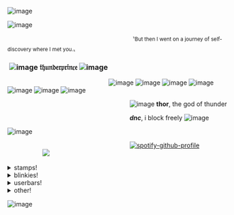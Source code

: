 ![image](https://github.com/user-attachments/assets/50c05780-f713-4176-9c6e-5be4f3bb6fb1)


![image](https://i.imgur.com/b4rWSUY.gif)

 ‎  ‎  ‎  ‎  ‎  ‎  ‎  ‎  ‎  ‎  ‎  ‎  ‎  ‎  ‎  ‎  ‎  ‎  ‎  ‎  ‎  ‎  ‎  ‎  ‎  ‎  ‎  ‎  ‎  ‎  ‎  ‎  ‎  ‎  ‎  ‎  ‎  ‎  ‎  ‎  ‎  ‎  ‎  ‎  ‎  ‎  ‎  ‎  ‎ ‎‎ ‎  ‎  ‎  ‎  ‎  ‎  ‎  ‎  ‎  ‎  ‎  ‎  ‎  ‎  ‎  ‎  ‎  ‎  ‎  ‎   ‎ <sup>〝But then I went on a journey of self-discovery where I met you.〟</sup>
### ‎  ‎  ‎  ‎  ‎  ‎  ‎  ‎  ‎  ‎  ‎  ‎  ‎  ‎  ‎  ‎  ‎  ‎  ‎  ‎  ‎  ‎  ‎  ‎  ‎  ‎  ‎  ‎  ‎  ‎  ‎  ‎  ‎  ‎  ‎  ‎  ‎  ‎  ‎  ‎  ‎  ‎  ‎  ‎  ‎  ‎  ‎  ‎  ‎  ‎  ‎  ‎  ‎  ‎  ‎ ‎ ‎ ‎ ‎ ‎ ‎ ‎ ‎  ‎ ‎ ‎ ‎ ‎ ‎ ‎‎ ‎ ‎ ‎![image](https://64.media.tumblr.com/309d0cf6d372a0c5c55849987481924f/cf53b60cec017c02-b5/s75x75_c1/4a8658f35b2337d8bd99e7d5eae04ed8f932841c.gifv) 𝔱𝔥𝔲𝔫𝔡𝔢𝔯𝔭𝔯𝔦𝔫𝔠𝔢 ![image](https://64.media.tumblr.com/db55b028950ccc02443c58705d88068d/c5e516b88dce7159-70/s75x75_c1/c74682d45de9a3f621b0f1203bcc02b8480ba590.gifv)

 ‎  ‎  ‎  ‎  ‎  ‎  ‎  ‎  ‎  ‎  ‎  ‎  ‎  ‎  ‎  ‎  ‎  ‎  ‎  ‎  ‎  ‎  ‎  ‎  ‎  ‎  ‎  ‎  ‎  ‎  ‎  ‎  ‎  ‎  ‎  ‎  ‎  ‎  ‎  ‎  ‎  ‎  ‎  ‎  ‎  ‎  ‎  ‎  ‎  ‎  ‎  ‎  ‎  ‎  ‎  ‎  ‎  ‎  ‎‎‎‎‎![image](https://64.media.tumblr.com/e85deaa459cf51f83e3f73bcfb613028/2e16f90154b2ba9e-e9/s75x75_c1/dd345fe9ba1c354c1258777a6b5faffa99df4e37.gifv)
 ![image](https://64.media.tumblr.com/ae294904472bb78fc45d98cc60449d3b/00fb8ddee1cc3f2b-c9/s75x75_c1/c0b8e23080a379b5ed45d7557ab130f00563d07c.gifv) 
 ![image](https://64.media.tumblr.com/a40a84e25f7e2a076592d1d1ce182eb5/3c5627d4c46ff0c7-97/s75x75_c1/7c8b3c7eeea50f2f90b4b26d9df0bb964550d17c.gifv)
 ![image](https://64.media.tumblr.com/6829b83f134e8c08325abc0fbc9aefbb/45dcac56db69ca43-e9/s75x75_c1/f49be9f85a4fa3de3945e76e1e27551bb5a63fe4.gifv)
 ![image](https://64.media.tumblr.com/696114a32c7ca3059da3ff1e4fdba582/736a4281092b779e-2f/s75x75_c1/db534c722474e1e51871a9c2927597083614cc5c.gifv)
  ![image](https://64.media.tumblr.com/e56fc374de7e73ea9826ebb7ddf1e08d/45dcac56db69ca43-a8/s75x75_c1/7c0ef69ce22c36b41b13f9d611c556982a2e1587.gifv)
 ![image](https://64.media.tumblr.com/01048ccb31c4d02b1e64d0a506f5fffd/92b6402e4022ca16-f5/s75x75_c1/96e9af32ab0b3f36a7a01399a3ab6e8f81c64ca3.gifv)
 
 ‎  ‎  ‎  ‎  ‎  ‎  ‎  ‎  ‎  ‎  ‎  ‎  ‎  ‎  ‎  ‎  ‎  ‎  ‎  ‎  ‎  ‎  ‎  ‎  ‎  ‎  ‎  ‎  ‎  ‎  ‎  ‎  ‎  ‎  ‎  ‎  ‎  ‎  ‎  ‎  ‎  ‎  ‎  ‎  ‎  ‎  ‎  ‎  ‎  ‎  ‎  ‎  ‎  ‎  ‎ ‎ ‎ ‎ ‎ ‎ ‎ ‎ ‎  ‎ ‎ ‎ ‎ ‎ ‎ ‎‎ ‎ ‎  ‎  ‎  ‎  ‎  ‎  ‎  ‎  ‎  ‎  ‎  ‎  ‎  ‎  ‎      ‎‎ ![image](https://64.media.tumblr.com/ee2c838eabf172c02f23dc80bea9ff35/f8c413e838a06160-5c/s75x75_c1/de9cb1ece707f125692b4992d940e2c14bd80a78.gifv) **thor**, the god of thunder

  ‎  ‎  ‎  ‎  ‎  ‎  ‎  ‎  ‎  ‎  ‎  ‎  ‎  ‎  ‎  ‎  ‎  ‎  ‎  ‎  ‎  ‎  ‎  ‎  ‎  ‎  ‎  ‎  ‎  ‎  ‎  ‎  ‎  ‎  ‎  ‎  ‎  ‎  ‎  ‎  ‎  ‎  ‎  ‎  ‎  ‎  ‎  ‎  ‎  ‎  ‎  ‎  ‎  ‎  ‎ ‎ ‎ ‎ ‎ ‎ ‎ ‎ ‎  ‎ ‎ ‎ ‎ ‎ ‎ ‎‎ ‎ ‎  ‎  ‎  ‎  ‎  ‎  ‎  ‎  ‎  ‎  ‎  ‎  ‎  ‎  ‎  ‎‎‎ ‎  ‎  ‎  ‎  ‎  ‎ ‎  ‎‎  ‎  ***dnc***, i block freely ![image](https://64.media.tumblr.com/71dbfb03d9f3151dbbbffc7fff37ecab/cf53b60cec017c02-96/s75x75_c1/90d5bbb549d4d8eabac366bd34a76f13a4d0ba5b.gifv)

![image](https://github.com/user-attachments/assets/8b4c44a0-62f5-4a3f-b2b4-c13c0408e8d0)

‎ ‎ ‎ ‎‎ ‎ ‎ ‎ ‎ ‎ ‎ ‎ ‎ ‎ ‎ ‎ ‎ ‎ ‎ ‎ ‎ ‎ ‎ ‎ ‎ ‎ ‎ ‎ ‎ ‎ ‎ ‎ ‎ ‎ ‎ ‎ ‎ ‎ ‎ ‎ ‎ ‎ ‎ ‎ ‎ ‎ ‎ ‎ ‎ ‎ ‎ ‎ ‎ ‎ ‎ ‎‎ ‎ ‎ ‎ ‎ ‎ ‎ ‎ ‎ ‎ ‎  ‎  ‎  ‎  ‎  ‎  ‎  ‎‎‎‎[![spotify-github-profile](https://spotify-github-profile.kittinanx.com/api/view?uid=31i3xznaz732qjaqee5zknobzmuy&cover_image=true&theme=novatorem&show_offline=true&background_color=121212&interchange=true&bar_color=d38c22&bar_color_cover=false)](https://github.com/kittinan/spotify-github-profile)
‎ ‎ ‎ ‎ ‎ ‎ ‎ ‎ ‎ ‎ ‎ ‎ ‎ ‎ ‎ ‎ ‎ ‎ ‎ ‎ ‎ ‎ ‎ ‎ ‎ ‎ ‎ ‎ ‎ ‎ ‎ ‎ ‎ ‎ ‎ ‎ ‎ ‎ ‎ ‎ ‎ ‎ ‎ ‎ ‎ ‎ ‎ ‎ ‎ ‎ ‎ ‎ ‎ ‎ ‎ ‎ ‎ ‎ ‎ ‎ ‎ ‎ ‎ ‎ ‎ ‎ ‎ ‎ ‎ ‎ ‎ ‎ ‎ ‎ ‎ ‎ ‎ ‎ ‎ ‎ ‎ ‎ ‎ ‎ ‎ ‎ ‎ ‎ ‎ ‎ ‎ ‎ ‎ ‎ ‎ ‎‎ ‎‎   ‎  ‎  ‎  ‎  ‎  ‎  ‎  ‎  ‎  ‎  ‎  ‎  ‎  ‎  ‎  ‎  ‎  ‎  ‎  ‎  ‎  ‎  ‎  ‎  ‎  ‎  ‎  ‎  ‎  ‎  ‎  ‎  ‎  ‎  ‎ ‎ ‎ ‎ ‎ ‎ ‎ ‎ ‎ ‎ ‎ ‎ ‎  ‎ ‎ ‎ ‎ ‎ ‎ ‎ ‎ ‎ ‎ ‎ ‎‎‎‎ ‎‎‎‎ ‎‎‎‎‎‎ ‎ ‎ ‎![](https://komarev.com/ghpvc/?username=kasualrot&color=d38c22&label=people+i've+avenged&style=plastic)



<details>

<summary>stamps!</summary>

![image](https://64.media.tumblr.com/3dfef471dff1176063439de29b8bca8d/e624c95b8f82c774-9b/s100x200/0f8a1aae573402f2fd4ad0632d760857fc3e635a.gifv)
![image](https://64.media.tumblr.com/48a6892000d5e837771bf866c8423c17/e624c95b8f82c774-c9/s100x200/36cb0bf1ef2a561326c679ce2c58d6d7ababc848.gifv)
![image](https://64.media.tumblr.com/817e9764bed275dbe2c5af74189ac01d/e624c95b8f82c774-9e/s100x200/ff58ac4b4de94fa2d093c3e85c0c84a0f8411ea9.gifv)
![image](https://64.media.tumblr.com/c7dbec99d4eb53ba9c98feff011e4044/2e85574ebe4afb42-2c/s250x400/452e2c09ae167111fc642ab355511c9047e17c1c.gifv)
![image](https://64.media.tumblr.com/8e975b4157d8bcedcf79171c930aa58b/2e85574ebe4afb42-24/s250x400/27928a73e466897e1a94de63a92d93bbbb9d01e6.gifv)
![image](https://64.media.tumblr.com/1b4b2f26ddc72c33329673cb8485960d/e30fa421359a5d97-50/s100x200/63cd6b46675434b8eb85b8760b9517879eec3091.pnj)
![image](https://i.imgur.com/q9EWfjm.png)
![image](https://i.imgur.com/fT9w96g.png)
![image](https://64.media.tumblr.com/20b14c7b5dd97f68ff403477886c40a8/45b4632c70231414-bd/s100x200/79a35471a6383ad4c279bd879691654fbc0ff9fc.pnj)
![image](https://64.media.tumblr.com/b6bb16c33f6f6bf00ca92e2cda47509e/45b4632c70231414-b7/s100x200/cc3d50f91a5a752c4534c9a03317f76654b25e85.gifv)
![image](https://64.media.tumblr.com/a2c414ff9ec2d985d89ac5eea6c3bb3f/5e072def7eb07f06-6a/s100x200/ee1d1221758d09de7cc61507e251d67af445cd2d.gifv)
![image](https://64.media.tumblr.com/bf3ce99113f6f7c840447cf2cf6e568b/45b4632c70231414-a3/s100x200/b414a52cee9b8f2e891ec65662af30bb123f2218.pnj)
![image](https://64.media.tumblr.com/f4ddb131e8079a6fe814832e6ed328e0/5e072def7eb07f06-c0/s100x200/99435ddee96a30e11d0f98970e88ccfa2e86dfed.gifv)
![image](https://64.media.tumblr.com/c491dc2c105eb0556a58569ee4f541d0/23ad3daa52e8a3b4-29/s100x200/c0c303cf4887242614eac2ebcfa4720f56c30d75.gifv)
![image](https://64.media.tumblr.com/c8481199dae9312c1cbec0f9c156d49f/45b4632c70231414-72/s100x200/29edc8f45087b27010302784f02cfe73c54c9f53.gifv)
![image](https://64.media.tumblr.com/a02259a010cca00ba3d4bc469c29d65f/23ad3daa52e8a3b4-18/s100x200/95a7b399bbf9e3c5d0a9a4de5cb7b1f84dc13888.gifv)
![image](https://64.media.tumblr.com/c11e9a82d5c23ee7251749b6bd12572a/96a391c95774530d-ac/s100x200/831dfbc7e1c423280abf93f64a1b24692c8f27d2.pnj)
![image](https://64.media.tumblr.com/7eab7151fba47a40dd697260b6c1f9fc/b81ff3c1ceb05456-a8/s100x200/f68e0512dffb284b5f90b590774f52f9a1f5905b.pnj)
![image](https://64.media.tumblr.com/aaed31e0d955697eb9c71dc5e9ab74d7/96a391c95774530d-9a/s250x400/c2a3f8288ca6adbf44f2ccf876c0767ffbd9ed73.pnj)
![image](https://64.media.tumblr.com/cbb45d7956e511e121a74f42a82d992e/b81ff3c1ceb05456-ba/s100x200/5fee905be10a027f1c9af3ac18ec3c285cf2a99a.pnj)
![image](https://64.media.tumblr.com/c6318952953f8b78ce6333433ec9721f/b81ff3c1ceb05456-cb/s100x200/c1d53a44b648dcbfdc5d6c9124631485400374a6.pnj)
![image](https://64.media.tumblr.com/3fdb2eb80a13122e86a3b83d2e44aecb/a99305fc354b6993-b5/s100x200/1d2715db3008addfa14a6a23e82c36192a8651e0.pnj)
![image](https://64.media.tumblr.com/0c2c504e3726516ec87b5262ac4a2e35/79d8b316934d24c3-22/s100x200/ef07b611bf98d9399b2a84bf10eacf8473cf3862.pnj)
![image](https://64.media.tumblr.com/482e387d9ef7ddf0144c555d67b4544c/a99305fc354b6993-9c/s100x200/ef11f9c5f9ffb917febfba61068e4e02c17b683c.pnj)
![image](https://64.media.tumblr.com/59314ff26e9f22687c03a1de78d43ec0/4be6c14925775475-8d/s100x200/b226d71a807af5b7d839ce2d7df6df1f91369617.pnj)
![image](https://64.media.tumblr.com/f43b91687c42b452a3b5b9182dda0224/56beccbbf39736d4-74/s250x400/50074765ff7f11a01bc29066af26237bb183858c.pnj)
![image](https://64.media.tumblr.com/fe004159c3b690fa5b4e9a804a86109e/4be6c14925775475-0a/s100x200/303179a02004ab07af39a95abf2d5bb9aaab6764.jpg)
![image](https://64.media.tumblr.com/d82ef6aec42441b24573a6716c3666d8/56beccbbf39736d4-2c/s250x400/69c2b20a970f2bb3fda7505fc584030ef2a6c8b6.pnj)
![image](https://64.media.tumblr.com/3c4656d30e1e1bc57998f275b8dc1746/4be6c14925775475-07/s100x200/cbb686793d953c98128707bdbd73e6633b6fcc2a.pnj)
![image](https://64.media.tumblr.com/bbc82d2f32beb8958c7552fcfcdb3b82/56beccbbf39736d4-7e/s250x400/807381b8c1f80ee902a8d5996616c8a148d5b10f.pnj)
![image](https://64.media.tumblr.com/be2627d25ca285ea4821cf9333183078/4be6c14925775475-64/s100x200/e962cfedbcbf7d5bb20e3fa1a6ec3003275b562f.gifv)
![image](https://64.media.tumblr.com/ef3bf0ee84c16749a7fbc13a17aa98cd/56beccbbf39736d4-27/s250x400/a81e627637ab789d70f110f048629df1103d080f.pnj)
![image](https://64.media.tumblr.com/f3af16c2a708d149e412ce75862b95e8/c7ec99018e074490-3c/s250x400/08a54795ea97e16acffebc5de87a90cbb9f65b12.gifv)
![image](https://64.media.tumblr.com/c1fe2e21de40a115610aaf2481f6ac3f/c7ec99018e074490-07/s100x200/e243090e0403cedf9cb5468d4fe6f55adc28c3a0.pnj)
![image](https://64.media.tumblr.com/98c001192eea9f3dc93399aee3fa6278/97b18411d5b0209e-bf/s100x200/7cd85fa3d7f8890388da387e33ba77f828aa44ac.gifv)
![image](https://64.media.tumblr.com/9ee87e08de4619a3f05c62dbeb2b0007/7027ed5476f44309-f5/s100x200/9df1bb6e4c649022d3b820ccf8954d08a03c09b9.gifv)
![image](https://64.media.tumblr.com/f0456a8e0d8843c774916c2b2f92885d/37bb345d1d9c680e-ab/s100x200/920f3c5738014aa1191c5ff0152c559ada35ca76.gifv)
![image](https://64.media.tumblr.com/6d1b7589a617f2eb4f5fffefcc95015b/5ffb5817aff38f45-4f/s100x200/07f1c6ddb721526b18bc61ec315ede7924997dad.pnj)
![image](https://64.media.tumblr.com/8ca2571645dce379a66d0ca8117405d4/acb7fad734947539-2e/s100x200/ec872bfda0d58fd13fa07f1550bc7acb7a89d189.gifv)
![image](https://64.media.tumblr.com/bdad06bd29ed8039dc7a2e37ecab6b7b/f1b245369d1cc53a-85/s250x400/e6f25010f26ef6ad4bbca7f8631710ada4a70082.pnj)
![image](https://64.media.tumblr.com/d917d3699195863b707e0281cb04fffd/cb990f136156a2d5-aa/s250x400/c5ff71070730f7315892704d2fc12d3118992f5a.gifv)
![image](https://64.media.tumblr.com/afbacb1a191f151de1f74acd8f21cb36/cb990f136156a2d5-bf/s250x400/7b9a562890c17bd8db03e21a9f3281b7219bf794.gifv)
![image](https://64.media.tumblr.com/e3f6bb559a93bc132fc96d447a4c00d7/d53a12c8983f87eb-61/s100x200/5102576ac5c09c9bbd4c529b1c019af9e926978d.gifv)
![image](https://64.media.tumblr.com/559b3a7a1832f6e9f0dc7273b379bae6/922a9b36bf51e25e-7a/s100x200/2fe873ec861ff2022ca04db7c2be4b74ae1c8eeb.gifv)
![image](https://64.media.tumblr.com/d73c0ac4c8bcdf11f2f3b3d95c098c45/922a9b36bf51e25e-1e/s100x200/e09658f7ecfa102310dc806d5b4dcf3888b15ec6.gifv)
![image](https://64.media.tumblr.com/c4ffb3f47ce669d748fff318d66553ea/d53a12c8983f87eb-a7/s100x200/f5cd7a18f9a3a76a2090bfe2865c4700f7f57c1a.gifv)
![image](https://64.media.tumblr.com/cbc985f4ef3e7a4139c781f5dd8cac53/d53a12c8983f87eb-ae/s100x200/a1ed568053db7940e3bcc5f1752dcc68ef13c1f8.gifv)
![image](https://64.media.tumblr.com/68c873eacf62fe5f3b2fe290b78b874b/cb990f136156a2d5-c3/s250x400/b4b8fec4465d20192e71c84852698dea98dc2ede.gifv)
![image](https://64.media.tumblr.com/77d890a3158629e48fe3f7b6374939e5/2097178f76aa6ec2-65/s100x200/6f6c58ccc9bc6ccc43bb080cbb4cbc001c239e1a.pnj)
![image](https://64.media.tumblr.com/440425d835d70ff0e01d65039235f09c/4fa7cc5db2e24c86-01/s100x200/a93530fa8236953c32bea9d1f3508b3d2586bccd.pnj)
![image](https://64.media.tumblr.com/2159f7f8b52f6de6b6d8ce838ac18a22/58943b644c27c410-d4/s250x400/a2c1009db34d8dbd2f39d9c4121705a95b488f39.pnj)
![image](https://64.media.tumblr.com/6aea1a05c488e850c922233de7795782/91241bc5612f640c-16/s100x200/b1766fbf55b107d7ec397f85b9e5ce94f7458db4.pnj)
![image](https://64.media.tumblr.com/245c09092be53aa93edc84b99dff21e3/5b17c6ef58b49b01-7a/s100x200/93cb893f0161d00eebcb5954fc3d14ea3ff34cd3.pnj)
![image](https://64.media.tumblr.com/0515dca22b510d5b20a38ea6a498bfb3/5b17c6ef58b49b01-9c/s100x200/5502053834853123070cea35517403f2757c13a4.pnj)
![image](https://64.media.tumblr.com/ee9c1db1e7d791abe28d118a8845331a/5b17c6ef58b49b01-a8/s100x200/544f92b16960731d0c96d0bc407b1be990a1638d.pnj)
![image](https://64.media.tumblr.com/85d9870e4cc6b84b73170d28398b69a4/5b17c6ef58b49b01-55/s100x200/0639d8a64ed93f8199bbf1db7185c3f39c52a778.pnj)
![image](https://64.media.tumblr.com/1befd600f77ee0985db7ddcff8fbc8c4/87b82894f41d808a-37/s100x200/ea327ec0d5f8ff1947ab10797b1c3fcd841fe0a4.pnj)
![image](https://64.media.tumblr.com/d1db513382effbf752f7e4bfb725d52f/87b82894f41d808a-05/s100x200/6055bfc577894d97aeccef8d1e0bc03e4ffd43cd.pnj)
![image](https://64.media.tumblr.com/eb7d465e012802278e0030b66f34f943/9ed2ae9be2b65242-d9/s100x200/80a4a1cbd88a58ab251ec2a2d05822778cecbbd5.pnj)
![image](https://64.media.tumblr.com/3d19094443c656c627bf250a8a3d063b/87b82894f41d808a-01/s100x200/a11c04bedfbf37a33417943e914bb54009b5d75a.pnj)
![image](https://64.media.tumblr.com/b9bfb8662c2a0f51dcc6efb82de70abf/940048eb4b7688eb-04/s250x400/2d2f06d0363a9b8d6288ab18a0a8af5bbf23b17d.pnj)
![image](https://64.media.tumblr.com/3fc613702cd4c7199d1e4be2ca05963e/87b82894f41d808a-c8/s100x200/921261e871d65b0df5c8d3e833987e2e5e0ede18.pnj)
![image](https://64.media.tumblr.com/a55630a60fbc97c9d33f1c243be6a89b/dde60c1e9dfffeeb-a9/s100x200/920adbf9df527c730557e78ad1881b72aa4ad73c.gifv)
![image](https://64.media.tumblr.com/5ca0b55f26418ae51463e3c53d4b748e/87b82894f41d808a-7f/s100x200/485779873ac4e3d483694d7aba2b23a3c1830b54.pnj)
![image](https://64.media.tumblr.com/15c98d07aa32fbf04af5e1024ade958f/d4c95015a5feea20-55/s100x200/507b24d9d693e14bc6cd242e1c46dad8ea27c1e8.gifv)
![image](https://64.media.tumblr.com/2fc02f6775b5b0da501c886515b03fcd/8d04c3c58fdbe188-c6/s100x200/366d606f2d79b23b9da384de1b458c43892c185c.gifv)
![image](https://64.media.tumblr.com/6d8f3c944b81598f70a53d6b2cb789e3/98cbc5b0decebdf1-3a/s100x200/e32830503d03d7ff93c13a52e71d6d28555004a0.pnj)
![image](https://64.media.tumblr.com/430c878dd802d7cc29b8e2976f623621/4ffca3aa48f34f3a-a3/s100x200/fc29730b689d112dda1d2b7fec17ac25e1f08443.pnj)
![image](https://64.media.tumblr.com/857d2da4cf9a5afce35be36eb3dcc051/ded971165c7250e1-66/s100x200/06356a432cf2d1323d6eeeee8d9c039a0f4aec98.pnj)
![image](https://64.media.tumblr.com/cf74f330858778ab7389169bfcdb5ece/98cbc5b0decebdf1-34/s100x200/028c7e9e7b4a375ae8022b80cc5efd4163b51087.pnj)
![image](https://64.media.tumblr.com/b6094a585c453faeb978bdc1721d49b0/98cbc5b0decebdf1-56/s100x200/ae8fcff6df0304d4619b6bcc4011bef2c93d2f5b.pnj)
![image](https://64.media.tumblr.com/5cfb2a2fbfe344d237161b7dee1612f5/d4c95015a5feea20-fc/s100x200/2747c2577b4006e610635adb875d7f460571c141.gifv)

TBC!

</details>



<details>

<summary>blinkies!</summary>

![image](https://64.media.tumblr.com/74a48341187be1716ebe88353c550bb8/e624c95b8f82c774-ac/s250x400/1f7ac82ceb71b4f2d60000ded4f2a1442dd5acd7.gifv)
![image](https://64.media.tumblr.com/b896c58609400070fd080a182350ea23/2e85574ebe4afb42-45/s250x400/6ea18b5e6d5466c3bfd2d4e06bb1cd5dda4c7e19.gifv)
![image](https://64.media.tumblr.com/c51860ac82f6255157ed666ec0341e86/a3a22371004144d9-4a/s250x400/92c655817e36fef1072487531eef6da4bde40460.gifv)
![image](https://64.media.tumblr.com/9ecc6d24c921b6de0e9f91217dc68df7/2e85574ebe4afb42-c7/s250x400/20f43ce766fbf06562de6e7acf46093700aceb58.gifv)
![image](https://64.media.tumblr.com/92d41e97771dcf7c6db3a31b8149cdf2/e624c95b8f82c774-a6/s250x400/d00ab85faffd1ae02849b564cc1a65a804c30c76.gifv)
![image](https://64.media.tumblr.com/21d4a78fb74fe740979d023a54bd49e7/45b4632c70231414-f5/s250x400/1e9204a31ef0c3cb4936723ff3f76762a3b80ae6.gifv)
![image](https://64.media.tumblr.com/da810c8d1a2f16cfd2e1b150507f73d8/45b4632c70231414-7c/s250x400/56a1d40ba38ac523a4b880729bc15ae03fd39bf6.gifv)
![image](https://64.media.tumblr.com/0f2b1a8d9ccf508bb186f8474845bb6d/5e072def7eb07f06-00/s250x400/4f87d7198bfe5aeb071b6384862a1eb60b40cf8b.gifv)
![image](https://64.media.tumblr.com/50877bd45bab204923f660fec8b7b2c0/5e072def7eb07f06-bb/s250x400/d58b35546d0679a29de17f0a099dd9c54dda4a06.gifv)
![image](https://64.media.tumblr.com/a7c4062b0a9768001064725c0d933356/5e072def7eb07f06-c9/s250x400/19bb4b4f8e9d79d614fb6700de0d98a6b5a89795.gifv)
![image](https://64.media.tumblr.com/cc03d71618538e5d2b6f1a72e5f562b5/a99305fc354b6993-9d/s250x400/d824b4c6dd612ebc48245bc6fad1d73b3d94dc5e.webp)
![image](https://64.media.tumblr.com/3f283a431f5387214fee2d024907e77a/a99305fc354b6993-94/s250x400/dd0076095e4ba650e01ca87aa4563a4e005e432e.gifv)
![image](https://64.media.tumblr.com/50a01cfa8bdfa417bec39f0c0d2dcb6c/a99305fc354b6993-83/s250x400/2118924bcc2b07b0c5158dc649feaf11481adb55.webp)
![image](https://64.media.tumblr.com/dc2d316dfb6bba4e80b7b2cc8fa55dcc/1f91f68c175b3b09-85/s250x400/d3f79f24b2da813d29786c5fd976444f2d65d6be.gifv)
![image](https://64.media.tumblr.com/4ad6885e96c2bc10a9c2cff7ef73b69d/1f91f68c175b3b09-3c/s250x400/7917dac2ddca9095e63f8c7d53a1911a4a40dbdc.gifv)
![image](https://64.media.tumblr.com/b147a05014a4c67d8db1a65fac2b3d5b/4be6c14925775475-04/s250x400/d6f9b34f7c26f675956d15d9a916ae1ce8301cb4.gifv)
![image](https://64.media.tumblr.com/b787d27e3a82f55eb54efd86df794b22/4be6c14925775475-15/s250x400/a1bdeecfd4d6a51bfe634c8b6b0bb48ce584f6b2.gifv)
![image](https://64.media.tumblr.com/b64a36ae64cd52f50b1d3b9fbe7a190d/4be6c14925775475-c2/s250x400/d0de2b493244b539bbe85de1ac83ba8c086eb930.gifv)
![image](https://64.media.tumblr.com/a7496d30198c46ff27aa70ccdab7c3de/4be6c14925775475-47/s250x400/b0bc5b84f8a5048675d7aea820ce622ba85e96d9.gifv)
![image](https://64.media.tumblr.com/2b6b8e4ae00abc6f72b8bf79f78a9f5b/4be6c14925775475-38/s250x400/acf1d8382eb4310ee6c9af73fdcc6c61581a948a.gifv)
![image](https://64.media.tumblr.com/edff3da216873dd1cabfbfd9605fde38/c7ec99018e074490-66/s250x400/2bcfff59ff87553f40beab8c608ab54e4ebeb283.gifv)
![image](https://64.media.tumblr.com/c0b7e9dc25b852f6d1dc8501283bc2e9/2c56ced0da2eab54-1c/s250x400/6d208aec5fff64b57aad2820d6b32871172a7368.gifv)
![image](https://64.media.tumblr.com/b302a3e7fb532ec272ec4a2ba981fbd7/189f1408d1e6a34a-6f/s250x400/ca07299f3c3b72fb265601ebfd9f6f27bf12e667.gifv)
![image](https://i.imgur.com/vWicA6Q.gif)
![image](https://i.imgur.com/VF9SUM5.gif)
![image](https://64.media.tumblr.com/b1adde56ba2654ff49e6ad1b1ff2f880/fea94a31643442fb-3d/s250x400/edec793fcca7347a50bbb5e558ca52e0ba601084.gifv)
![image](https://64.media.tumblr.com/2cefc67024aa96394cec184d7e21f31b/5a9e59951d172e90-0d/s250x400/fc240389f63f0efb19f6084b028a88b82995bb4e.gifv)
![image](https://64.media.tumblr.com/b66010b76e670b81a10c37002742ca54/1eea31016317f16d-da/s250x400/45177c0e1cb2c88f9bdae300fbf621cfa917dfd8.gifv)
![image](https://64.media.tumblr.com/92293f80525421ce7785bbc59b7f7981/9424d78e90b0fd84-ca/s250x400/b3f6ba09d57923dae3cf0de76022f5d42824ed90.gifv)
![image](https://64.media.tumblr.com/afcedc738ccbfd06561fce55ec983dd4/b8dda3625a10fb6c-86/s250x400/da2f93bbd206ed9aeb985f569f777b047f6d0c65.gifv)
![image](https://64.media.tumblr.com/580733c69de1b35021133ebfdc06c2e4/da69526a0896a60e-69/s250x400/7187f6c8d411e83703efeb7ba2a0aa050d9b74c9.gifv)
![image](https://64.media.tumblr.com/115262d667412235db8d5c2167b2895e/d4c95015a5feea20-43/s250x400/2e059a0330926b516f3efbc2221e98b8f001093c.gifv)
![image](https://64.media.tumblr.com/c87afc8b454f63852b575c37a1e7fb07/440c95ac19cd7e97-a6/s250x400/b82667dcdeb78d0d2d4f7138c6c271ea35d9a5db.gifv)
![image](https://64.media.tumblr.com/c8c691efedd7960b2fda8e735d058608/38bb8997ac6f5159-ce/s250x400/67643acc540818705ac48c9447227a1fdaa52949.gifv)
![image](https://64.media.tumblr.com/8c8c6695ae04131ff0b48cb84d662774/d6d53ed979d0c0a3-00/s250x400/8f1512bcb647023f5fe6e9100907cfa2246e4d36.gifv)

TBC!

</details>



<details>

<summary>userbars!</summary>

![image](https://64.media.tumblr.com/80a194e46803db4f4a71cecd38d8e117/1f566aa7b77d4b84-fa/s400x600/24f0f520c36bcd00d8e37c035712f9125ec74685.gifv)
![image](https://64.media.tumblr.com/77439513513a8435b33f63901e6eb861/ee59cf9f45378b75-dd/s400x600/9c98aa33fce4e7cc3c3f24c5b62e152f326f5541.gifv)
![image](https://64.media.tumblr.com/7a610b051f810b6e8a55836609c0f417/ddbaafdbe18230cd-b2/s400x600/52fbd8d65449e936caa0ab82d79c36739a61ab1b.gifv)
![image](https://64.media.tumblr.com/dc331d334d829aeca1f2c782eaecba36/9ca631c38850358e-7e/s400x600/261f6bc8c24fbced9667e56f78ad858ec0480bd1.pnj)
![image](https://64.media.tumblr.com/729b138461297060b83e9c9c8a6baf5a/6e9cf1054c9ab67f-58/s400x600/0b76c8aff5d02db700b6b6e99d0b54854b34c4a8.gifv)
![image](https://64.media.tumblr.com/701d509a9b52eda9127ccd7e9763c5af/fac1117c0d740a49-1c/s400x600/a2a9a61ef1b0cb91d9a6ae42170523ba8e2db6c4.pnj)

TBC!

</details>



<details>

<summary>other!</summary>

![image](https://64.media.tumblr.com/3a54934edbe684531e6e95000361673a/bc454a542406e6f4-54/s250x400/c532f65cc5e2d45f1f2093d1101e363bac8ff45d.gifv)

TBC!

</details>

![image](https://64.media.tumblr.com/6d8a52293700db6ab605b934eabb775f/0488966c5593f558-00/s640x960/eed856309e0ef6189c3298f32eb2f180c1173a0e.gifv)
